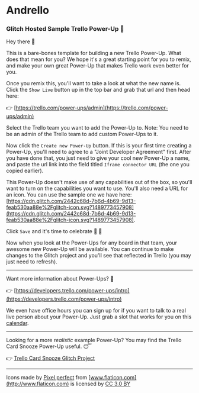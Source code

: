 # Andrello

### Glitch Hosted Sample Trello Power-Up 🚀

Hey there 👋

This is a bare-bones template for building a new Trello Power-Up. What does that mean for you? We hope it's a great starting point for you to remix, and make your own great Power-Up that makes Trello work even better for you. 

Once you remix this, you'll want to take a look at what the new name is. Click the `Show Live` button up in the top bar and grab that url and then head here:

👉  [https://trello.com/power-ups/admin](https://trello.com/power-ups/admin)

Select the Trello team you want to add the Power-Up to. Note: You need to be an admin of the Trello team to add custom Power-Ups to it.

Now click the `Create new Power-Up` button. If this is your first time creating a Power-Up, you'll need to agree to a "Joint Developer Agreement" first. After you have done that, you just need to give your cool new Power-Up a name, and paste the url link into the field titled `Iframe connector URL` (the one you copied earlier).

This Power-Up doesn't make use of any capabilities out of the box, so you'll want to turn on the capabilities you want to use. You'll also need a URL for an icon. You can use the sample one we have here: [https://cdn.glitch.com/2442c68d-7b6d-4b69-9d13-feab530aa88e%2Fglitch-icon.svg?1489773457908](https://cdn.glitch.com/2442c68d-7b6d-4b69-9d13-feab530aa88e%2Fglitch-icon.svg?1489773457908).

Click `Save` and it's time to celebrate 🎉 🎊

Now when you look at the Power-Ups for any board in that team, your awesome new Power-Up will be available. You can continue to make changes to the Glitch project and you'll see that reflected in Trello (you may just need to refresh).

---

Want more information about Power-Ups? 🤔

👉  [https://developers.trello.com/power-ups/intro](https://developers.trello.com/power-ups/intro)

We even have office hours you can sign up for if you want to talk to a real live person about your Power-Up. Just grab a slot that works for you on this [calendar](https://calendly.com/bentley-atlassian/30min).

---

Looking for a more _realistic_ example Power-Up? You may find the Trello Card Snooze Power-Up useful. 😴

👉  [Trello Card Snooze Glitch Project](https://glitch.com/edit/#!/trellocardsnooze)

---


Icons made by [Pixel perfect](http://www.flaticon.com/authors/pixel-perfect) from [www.flaticon.com](http://www.flaticon.com) is licensed by [CC 3.0 BY](http://creativecommons.org/licenses/by/3.0/)
